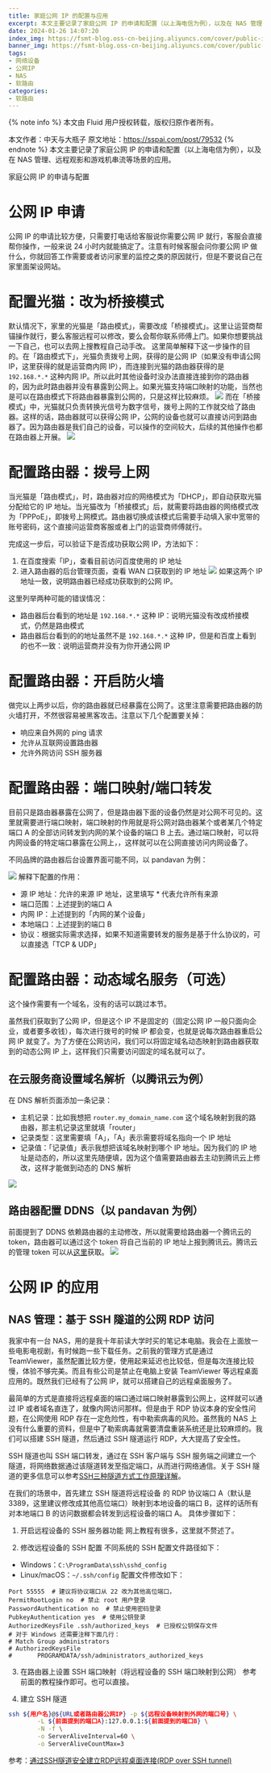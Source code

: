 ```yaml
---
title: 家庭公网 IP 的配置与应用
excerpt: 本文主要记录了家庭公网 IP 的申请和配置（以上海电信为例），以及在 NAS 管理等场景的应用。
date: 2024-01-26 14:07:20
index_img: https://fsmt-blog.oss-cn-beijing.aliyuncs.com/cover/public-ip.png
banner_img: https://fsmt-blog.oss-cn-beijing.aliyuncs.com/cover/public-ip.png
tags:
- 网络设备
- 公网IP
- NAS
- 软路由
categories:
- 软路由
---
```

{% note info %}
本文由 Fluid 用户授权转载，版权归原作者所有。

本文作者：中天与大瓶子
原文地址：https://sspai.com/post/79532
{% endnote %}
本文主要记录了家庭公网 IP 的申请和配置（以上海电信为例），以及在 NAS 管理、远程观影和游戏机串流等场景的应用。

家庭公网 IP 的申请与配置

# 公网 IP 申请
公网 IP 的申请比较方便，只需要打电话给客服说你需要公网 IP 就行，客服会直接帮你操作，一般来说 24 小时内就能搞定了。注意有时候客服会问你要公网 IP 做什么，你就回答工作需要或者访问家里的监控之类的原因就行，但是不要说自己在家里面架设网站。
# 配置光猫：改为桥接模式
默认情况下，家里的光猫是「路由模式」，需要改成「桥接模式」。这里让运营商帮锚操作就行，要么客服远程可以修改，要么会帮你联系师傅上门。如果你想要挑战一下自己，也可以去网上搜教程自己动手改。
这里简单解释下这一步操作的目的。在「路由模式下」，光猫负责拨号上网，获得的是公网 IP（如果没有申请公网 IP，这里获得的就是运营商内网 IP），而连接到光猫的路由器获得的是 `192.168.*.*` 这种内网 IP。所以此时其他设备时没办法直接连接到你的路由器的，因为此时路由器并没有暴露到公网上。如果光猫支持端口映射的功能，当然也是可以在路由模式下将路由器暴露到公网的，只是这样比较麻烦。
![](http://fsmt-blog.oss-cn-beijing.aliyuncs.com/2024/01/26/17062493996964.jpg)
而在「桥接模式」中，光猫就只负责转换光信号为数字信号，拨号上网的工作就交给了路由器。这样的话，路由器就可以获得公网 IP，公网的设备也就可以直接访问到路由器了。因为路由器是我们自己的设备，可以操作的空间较大，后续的其他操作也都在路由器上开展。
![](http://fsmt-blog.oss-cn-beijing.aliyuncs.com/2024/01/26/17062494113042.jpg)
# 配置路由器：拨号上网
当光猫是「路由模式」，时，路由器对应的网络模式为「DHCP」，即自动获取光猫分配给它的 IP 地址。当光猫改为「桥接模式」后，就需要将路由器的网络模式改为「PPPoE」，即拨号上网模式。路由器切换成该模式后需要手动填入家中宽带的账号密码，这个直接问运营商客服或者上门的运营商师傅就行。

完成这一步后，可以验证下是否成功获取公网 IP，方法如下：
1. 在百度搜索「IP」，查看目前访问百度使用的 IP 地址
2. 进入路由器的后台管理页面，查看 WAN 口获取到的 IP 地址
![](http://fsmt-blog.oss-cn-beijing.aliyuncs.com/2024/01/26/17062494414758.jpg)
如果这两个 IP 地址一致，说明路由器已经成功获取到的公网 IP。

这里列举两种可能的错误情况：

* 路由器后台看到的地址是 `192.168.*.*` 这种 IP：说明光猫没有改成桥接模式，仍然是路由模式
* 路由器后台看到的的地址虽然不是 `192.168.*.*` 这种 IP，但是和百度上看到的也不一致：说明运营商并没有为你开通公网 IP

# 配置路由器：开启防火墙
做完以上两步以后，你的路由器就已经暴露在公网了。这里注意需要把路由器的防火墙打开，不然很容易被黑客攻击。注意以下几个配置要关掉：

* 响应来自外网的 ping 请求
* 允许从互联网设置路由器
* 允许外网访问 SSH 服务器

# 配置路由器：端口映射/端口转发
目前只是路由器暴露在公网了，但是路由器下面的设备仍然是对公网不可见的。这里就需要进行端口映射，端口映射的作用就是将公网对路由器某个或者某几个特定端口 A 的全部访问转发到内网的某个设备的端口 B 上去。通过端口映射，可以将内网设备的特定端口暴露在公网上，，这样就可以在公网直接访问内网设备了。

不同品牌的路由器后台设置界面可能不同，以 pandavan 为例：

![](http://fsmt-blog.oss-cn-beijing.aliyuncs.com/2024/01/26/17062495102195.jpg)
解释下配置的作用：

* 源 IP 地址：允许的来源 IP 地址，这里填写 * 代表允许所有来源
* 端口范围：上述提到的端口 A
* 内网 IP：上述提到的「内网的某个设备」
* 本地端口：上述提到的端口 B
* 协议：根据实际需求选择，如果不知道需要转发的服务是基于什么协议的，可以直接选「TCP & UDP」

# 配置路由器：动态域名服务（可选）
这个操作需要有一个域名，没有的话可以跳过本节。

虽然我们获取到了公网 IP，但是这个 IP 不是固定的（固定公网 IP 一般只面向企业，或者要多收钱），每次进行拨号的时候 IP 都会变，也就是说每次路由器重启公网 IP 就变了。为了方便在公网访问，我们可以将固定域名动态映射到路由器获取到的动态公网 IP 上，这样我们只需要访问固定的域名就可以了。
## 在云服务商设置域名解析（以腾讯云为例）
在 DNS 解析页面添加一条记录：

* 主机记录：比如我想把 `router.my_domain_name.com` 这个域名映射到我的路由器，那主机记录这里就填「router」
* 记录类型：这里需要填「A」，「A」表示需要将域名指向一个 IP 地址
* 记录值：「记录值」表示我想把该域名映射到哪个 IP 地址。因为我们的 IP 地址是动态的，所以这里先随便填，因为这个值需要路由器去主动到腾讯云上修改，这样才能做到动态的 DNS 解析

![](http://fsmt-blog.oss-cn-beijing.aliyuncs.com/2024/01/26/17062495616937.jpg)

## 路由器配置 DDNS（以 pandavan 为例）
前面提到了 DDNS 依赖路由器的主动修改，所以就需要给路由器一个腾讯云的 token，路由器可以通过这个 token 将自己当前的 IP 地址上报到腾讯云。腾讯云的管理 token 可以从[这里](https://sspai.com/link?target=https%253A%252F%252Fconsole.cloud.tencent.com%252Fcam%252Fcapi)获取。
![](http://fsmt-blog.oss-cn-beijing.aliyuncs.com/2024/01/26/17062495797258.jpg)

# 公网 IP 的应用
## NAS 管理：基于 SSH 隧道的公网 RDP 访问
我家中有一台 NAS，用的是我十年前读大学时买的笔记本电脑。我会在上面放一些电影电视剧，有时候跑一些下载任务。之前我的管理方式是通过 TeamViewer，虽然配置比较方便，使用起来延迟也比较低，但是每次连接比较慢，体验不够完美。而且有些公司是禁止在电脑上安装 TeamViewer 等远程桌面应用的。既然我们已经有了公网 IP，就可以搭建自己的远程桌面服务了。

最简单的方式是直接将远程桌面的端口通过端口映射暴露到公网上，这样就可以通过 IP 或者域名直连了，就像内网访问那样。但是由于 RDP 协议本身的安全性问题，在公网使用 RDP 存在一定危险性，有中勒索病毒的风险。虽然我的 NAS 上没有什么重要的资料，但是中了勒索病毒就需要清盘重装系统还是比较麻烦的。我们可以搭建 SSH 隧道，然后通过 SSH 隧道运行 RDP，大大提高了安全性。

SSH 隧道也叫 SSH 端口转发，通过在 SSH 客户端与 SSH 服务端之间建立一个隧道，将网络数据通过该隧道转发至指定端口，从而进行网络通信。关于 SSH 隧道的更多信息可以参考[SSH三种隧道方式工作原理详解](https://sspai.com/link?target=https%253A%252F%252Fwww.gui2000.com%252Fwww-notes%252Fnotes-58.html)。

在我们的场景中，首先建立 SSH 隧道将远程设备 的 RDP 协议端口 A（默认是 3389，这里建议修改成其他高位端口）映射到本地设备的端口 B，这样的话所有对本地端口 B 的访问数据都会转发到远程设备的端口 A。
具体步骤如下：

1. 开启远程设备的 SSH 服务器功能
网上教程有很多，这里就不赘述了。

2. 修改远程设备的 SSH 配置
不同系统的 SSH 配置文件路径如下：
* Windows：`C:\ProgramData\ssh\sshd_config`
* Linux/macOS：`~/.ssh/config`
配置文件修改如下：
```
Port 55555  # 建议将协议端口从 22 改为其他高位端口，
PermitRootLogin no  # 禁止 root 用户登录
PasswordAuthentication no  # 禁止使用密码登录
PubkeyAuthentication yes  # 使用公钥登录
AuthorizedKeysFile .ssh/authorized_keys  # 已授权公钥保存文件
# 对于 Windows 还需要注释下面几行：
# Match Group administrators
# AuthorizedKeysFile
#       PROGRAMDATA/ssh/administrators_authorized_keys
```
3. 在路由器上设置 SSH 端口映射（将远程设备的 SSH 端口映射到公网）
参考前面的教程操作即可。也可以直接。

4. 建立 SSH 隧道
```bash
ssh ${用户名}@${URL或者路由器公网IP} -p ${远程设备映射到外网的端口号} \
        -L ${前面提到的端口A}:127.0.0.1:${前面提到的端口B} \
        -N -f \
        -o ServerAliveInterval=60 \
        -o ServerAliveCountMax=3
```
参考：[通过SSH隧道安全建立RDP远程桌面连接(RDP over SSH tunnel)](https://sspai.com/link?target=https%253A%252F%252Fblog.csdn.net%252Fqwe123321123%252Farticle%252Fdetails%252F116504970)